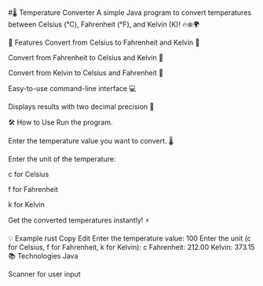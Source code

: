 #🌡️ Temperature Converter
A simple Java program to convert temperatures between Celsius (°C), Fahrenheit (°F), and Kelvin (K)! 🔥❄️🌍

🚀 Features
Convert from Celsius to Fahrenheit and Kelvin 🔄

Convert from Fahrenheit to Celsius and Kelvin 🔄

Convert from Kelvin to Celsius and Fahrenheit 🔄

Easy-to-use command-line interface 💻

Displays results with two decimal precision 🎯

🛠️ How to Use
Run the program.

Enter the temperature value you want to convert. 🌡️

Enter the unit of the temperature:

c for Celsius

f for Fahrenheit

k for Kelvin

Get the converted temperatures instantly! ⚡

💡 Example
rust
Copy
Edit
Enter the temperature value: 100
Enter the unit (c for Celsius, f for Fahrenheit, k for Kelvin): c
Fahrenheit: 212.00
Kelvin: 373.15
📚 Technologies
Java

Scanner for user input

